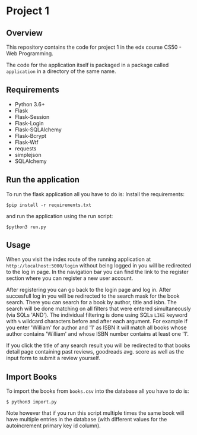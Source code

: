 # Project 1

## Overview
This repository contains the code for project 1 in the edx course CS50 - Web Programming.

The code for the application itself is packaged in a package called `application` in a directory of the same name.

## Requirements
* Python 3.6+
* Flask
* Flask-Session
* Flask-Login
* Flask-SQLAlchemy
* Flask-Bcrypt
* Flask-Wtf
* requests
* simplejson
* SQLAlchemy


## Run the application

To run the flask application all you have to do is:
Install the requirements:

`$pip install -r requirements.txt`

and run the application using the run script:

`$python3 run.py`

## Usage

When you visit the index route of the running application at  `http://localhost:5000/login`
without being logged in you will be redirected to the log in page. In the navigation bar you can find the link to the register section where you can register a new user account.

After registering you can go back to the login page and log in. After succesfull log in you will be redirected to the search mask for the book search. There you can search for a book by author, title and isbn. The search will be done matching on all filters that were entered simultaneously (via SQLs 'AND'). The individual filtering is done using SQLs `LIKE` keyword with `%` wildcard characters before and after each argument. For example if you enter 'William' for author and '1' as ISBN it will match all books whose author contains 'William' and whose ISBN number contains at least one '1'.

If you click the title of any search result you will be redirected to that books detail page containing past reviews, goodreads avg. score as well as the input form to submit a review yourself.

## Import Books
To import the books from `books.csv` into the database all you have to do is:

`$ python3 import.py`

Note however that if you run this script multiple times the same book will have multiple entries in the database (with different values for the autoincrement primary key id column).
